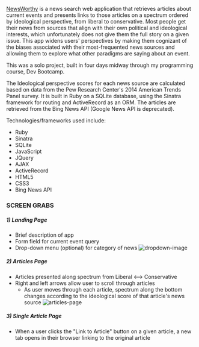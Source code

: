 
[NewsWorthy](http://news-worthy.herokuapp.com/) is a news search web application that retrieves articles about current events and presents links to those articles on a spectrum ordered by ideological perspective, from liberal to conservative. Most people get their news from sources that align with their own political and ideological interests, which unfortunately does not give them the full story on a given issue. This app widens users' perspectives by making them cognizant of the biases associated with their most-frequented news sources and allowing them to explore what other paradigms are saying about an event. 

This was a solo project, built in four days midway through my programming course, Dev Bootcamp. 

The Ideological perspective scores for each news source are calculated based on data from the Pew Research Center's 2014 American Trends Panel survey. It is built in Ruby on a SQLite database, using the Sinatra framework for routing and ActiveRecord as an ORM. The articles are retrieved from the Bing News API (Google News API is deprecated).

Technologies/frameworks used include:

* Ruby
* Sinatra
* SQLite
* JavaScript
* JQuery
* AJAX
* ActiveRecord
* HTML5
* CSS3
* Bing News API

### SCREEN GRABS
##### 1) Landing Page
* Brief description of app
* Form field for current event query
* Drop-down menu (optional) for category of news
![dropdown-image](https://s3-us-west-1.amazonaws.com/githubimages/Screen+Shot+2015-05-20+at+10.08.53+PM.png)

##### 2) Articles Page
* Articles presented along spectrum from Liberal <--> Conservative
* Right and left arrows allow user to scroll through articles
  * As user moves through each article, spectrum along the bottom changes according to the ideological score of that article's news source
![articles-page](https://s3-us-west-1.amazonaws.com/githubimages/Screen+Shot+2015-05-20+at+10.10.27+PM.png)

##### 3) Single Article Page
* When a user clicks the "Link to Article" button on a given article, a new tab opens in their browser linking to the original article
